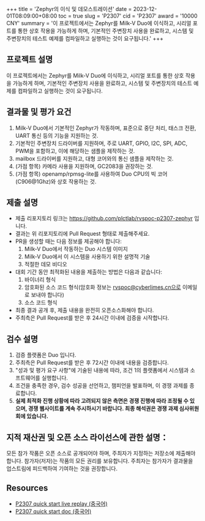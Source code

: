 +++
title = 'Zephyr의 이식 및 데모스트레이션'
date = 2023-12-01T08:09:00+08:00
toc = true
slug = 'P2307'
cid = 'P2307'
award = '10000 CNY'
summary = '이 프로젝트에서는 Zephyr를 Milk-V Duo에 이식하고, 시리얼 포트를 통한 상호 작용을 가능하게 하며, 기본적인 주변장치 사용을 완료하고, 시스템 및 주변장치의 테스트 예제를 컴파일하고 실행하는 것이 요구됩니다.'
+++

## 프로젝트 설명

이 프로젝트에서는 Zephyr를 Milk-V Duo에 이식하고, 시리얼 포트를 통한 상호 작용을 가능하게 하며, 기본적인 주변장치 사용을 완료하고, 시스템 및 주변장치의 테스트 예제를 컴파일하고 실행하는 것이 요구됩니다.

## 결과물 및 평가 요건

1. Milk-V Duo에서 기본적인 Zephyr가 작동하며, 표준으로 중단 처리, 태스크 전환, UART 통신 등의 기능을 지원하는 것.
2. 기본적인 주변장치 드라이버를 지원하며, 주로 UART, GPIO, I2C, SPI, ADC, PWM을 포함하고, 이에 해당하는 샘플을 제작하는 것.
3. mailbox 드라이버를 지원하고, 대형 코어와의 통신 샘플을 제작하는 것.
4. (가점 항목) 카메라 사용을 지원하며, GC2083을 권장하는 것.
5. (가점 항목) openamp/rpmsg-lite를 사용하여 Duo CPU의 빅 코어(C906@1Ghz)와 상호 작용하는 것.

## 제출 설명
* 제출 리포지토리 링크는 https://github.com/plctlab/rvspoc-p2307-zephyr 입니다.
* 결과는 위 리포지토리에 Pull Request 형태로 제출해주세요.
* PR을 생성할 때는 다음 정보를 제공해야 합니다:
  1. Milk-V Duo에서 작동하는 Duo 시스템 이미지
  2. Milk-V Duo에서 이 시스템을 사용하기 위한 설명적 기술
  3. 적절한 데모 비디오
* 대회 기간 동안 최적화된 내용을 제출하는 방법은 다음과 같습니다:
  1. 바이너리 형식
  2. 암호화된 소스 코드 형식(암호화 정보는 rvspoc@cyberlimes.cn으로 이메일로 보내야 합니다)
  3. 소스 코드 형식
* 최종 결과 공개 후, 제출 내용을 완전히 오픈소스화해야 합니다.
* 주최측은 Pull Request를 받은 후 24시간 이내에 검증을 시작합니다.

## 검수 설명

1. 검증 플랫폼은 Duo 입니다.
2. 주최측은 Pull Request를 받은 후 72시간 이내에 내용을 검증합니다.
3. "성과 및 평가 요구 사항"에 기술된 내용에 따라, 조건 1의 플랫폼에서 시스템과 소프트웨어를 실행합니다.
4. 조건을 충족한 경우, 검수 성공을 선언하고, 챔피언을 발표하며, 이 경쟁 과제를 종료합니다.
5. **실제 최적화 진행 상황에 따라 고려되지 않은 측면은 경쟁 진행에 따라 조정될 수 있으며, 경쟁 웹사이트를 계속 주시하시기 바랍니다. 최종 해석권은 경쟁 과제 심사위원회에 있습니다.**

## 지적 재산권 및 오픈 소스 라이선스에 관한 설명：

모든 참가 작품은 오픈 소스로 공개되어야 하며, 주최자가 지정하는 저장소에 제출해야 합니다. 참가자(저자)는 작품의 모든 권리를 보유합니다. 주최자는 참가자가 결과물을 업스트림에 피드백하여 기여하는 것을 권장합니다.

## Resources

- [P2307 quick start live replay (중국어)](https://www.bilibili.com/video/BV1264y1E7PJ)
- [P2307 quick start doc (중국어)](https://github.com/plctlab/rvspoc/blob/main/Docs/P2307/P2307.md)
